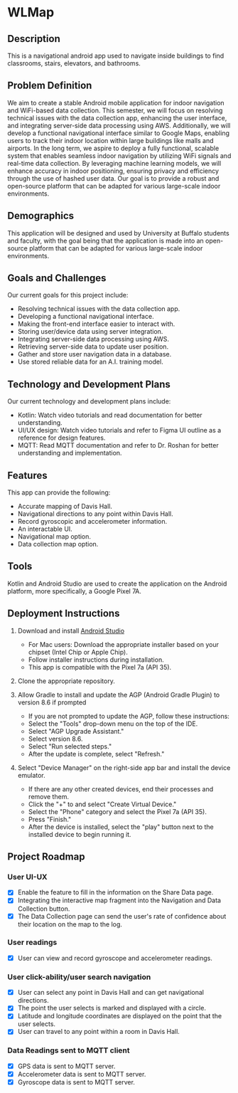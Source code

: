 # WLMap

## Description

This is a navigational android app used to navigate inside buildings to find classrooms, stairs, elevators, and bathrooms. 

## Problem Definition

We aim to create a stable Android mobile application for indoor navigation and WiFi-based data collection. This semester, we will focus on resolving technical issues with the data collection app, enhancing the user interface, and integrating server-side data processing using AWS. Additionally, we will develop a functional navigational interface similar to Google Maps, enabling users to track their indoor location within large buildings like malls and airports. In the long term, we aspire to deploy a fully functional, scalable system that enables seamless indoor navigation by utilizing WiFi signals and real-time data collection. By leveraging machine learning models, we will enhance accuracy in indoor positioning, ensuring privacy and efficiency through the use of hashed user data. Our goal is to provide a robust and open-source platform that can be adapted for various large-scale indoor environments.

## Demographics

This application will be designed and used by University at Buffalo students and faculty, with the goal being that the application is made into an open-source platform that can be adapted for various large-scale indoor environments. 

## Goals and Challenges
Our current goals for this project include:
   - Resolving technical issues with the data collection app.
   - Developing a functional navigational interface.
   - Making the front-end interface easier to interact with.
   - Storing user/device data using server integration.
   - Integrating server-side data processing using AWS.
   - Retrieving server-side data to update user position.
   - Gather and store user navigation data in a database.
   - Use stored reliable data for an A.I. training model.


## Technology and Development Plans
Our current technology and development plans include:
   - Kotlin: Watch video tutorials and read documentation for better understanding.
   - UI/UX design: Watch video tutorials and refer to Figma UI outline as a reference for design features.
   - MQTT: Read MQTT documentation and refer to Dr. Roshan for better understanding and implementation.



## Features
This app can provide the following:
   - Accurate mapping of Davis Hall.
   - Navigational directions to any point within Davis Hall.
   - Record gyroscopic and accelerometer information.
   - An interactable UI.
   - Navigational map option.
   - Data collection map option.


## Tools
Kotlin and Android Studio are used to create the application on the Android platform, more specifically, a Google Pixel 7A.

## Deployment Instructions

1. Download and install [Android Studio](https://developer.android.com/studio)
   - For Mac users: Download the appropriate installer based on your chipset (Intel Chip or Apple Chip).
   - Follow installer instructions during installation.
   - This app is compatible with the Pixel 7a (API 35).

2. Clone the appropriate repository.

3. Allow Gradle to install and update the AGP (Android Gradle Plugin) to version 8.6 if prompted
   - If you are not prompted to update the AGP, follow these instructions:
   - Select the "Tools" drop-down menu on the top of the IDE.
    - Select "AGP Upgrade Assistant."
     - Select version 8.6.
     - Select "Run selected steps."
     - After the update is complete, select "Refresh."

4. Select "Device Manager" on the right-side app bar and install the device emulator.
   - If there are any other created devices, end their processes and remove them.
   - Click the "+" to and select "Create Virtual Device."
   - Select the "Phone" category and select the Pixel 7a (API 35).
   - Press "Finish."
   - After the device is installed, select the "play" button next to the installed device to begin running it.

## Project Roadmap

### User UI-UX
- [x] Enable the feature to fill in the information on the Share Data page.
- [x] Integrating the interactive map fragment into the Navigation and Data Collection button.
- [x] The Data Collection page can send the user's rate of confidence about their location on the map to the log.

### User readings
- [x] User can view and record gyroscope and accelerometer readings.

### User click-ability/user search navigation
- [x] User can select any point in Davis Hall and can get navigational directions.
- [x] The point the user selects is marked and displayed with a circle.
- [x] Latitude and longitude coordinates are displayed on the point that the user selects.
- [x] User can travel to any point within a room in Davis Hall.

### Data Readings sent to MQTT client
- [x] GPS data is sent to MQTT server.
- [x] Accelerometer data is sent to MQTT server.
- [x] Gyroscope data is sent to MQTT server.
